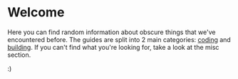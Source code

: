 # Welcome

Here you can find random information about obscure things that we've encountered before. The guides are split into 2 main categories: [coding](coding.md) and [building](building.md). If you can't find what you're looking for, take a look at the misc section.

:)
